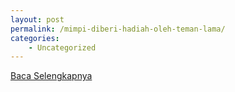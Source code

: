 ```yaml
---
layout: post
permalink: /mimpi-diberi-hadiah-oleh-teman-lama/
categories:
    - Uncategorized
---
```


[Baca Selengkapnya](/04)